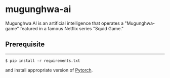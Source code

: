 # mugunghwa-ai

Mugunghwa AI is an artificial intelligence that operates a "Mugunghwa-game" featured in a famous Netflix series "Squid Game."

## Prerequisite
------
```
$ pip install -r requirements.txt
```
and install appropriate version of [Pytorch](https://pytorch.org/get-started/locally/).